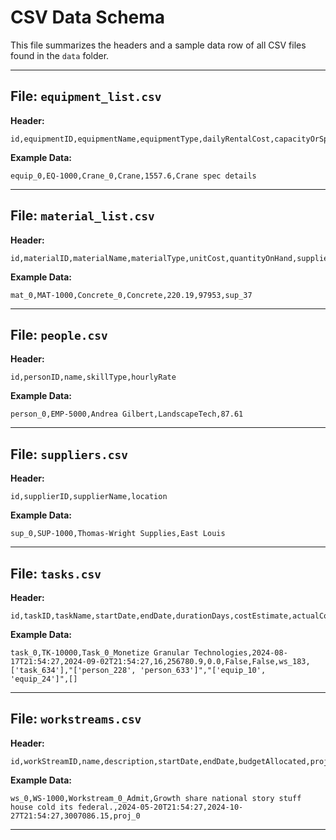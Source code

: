 # CSV Data Schema  
  
This file summarizes the headers and a sample data row of all CSV files found in the `data` folder.  
  
---  
  
## File: `equipment_list.csv`  
**Header:**  
```csv  
id,equipmentID,equipmentName,equipmentType,dailyRentalCost,capacityOrSpecs  
```  
**Example Data:**  
```csv  
equip_0,EQ-1000,Crane_0,Crane,1557.6,Crane spec details  
```  
---  
  
## File: `material_list.csv`  
**Header:**  
```csv  
id,materialID,materialName,materialType,unitCost,quantityOnHand,supplierID  
```  
**Example Data:**  
```csv  
mat_0,MAT-1000,Concrete_0,Concrete,220.19,97953,sup_37  
```  
---  
  
## File: `people.csv`  
**Header:**  
```csv  
id,personID,name,skillType,hourlyRate  
```  
**Example Data:**  
```csv  
person_0,EMP-5000,Andrea Gilbert,LandscapeTech,87.61  
```  
---  
  
## File: `suppliers.csv`  
**Header:**  
```csv  
id,supplierID,supplierName,location  
```  
**Example Data:**  
```csv  
sup_0,SUP-1000,Thomas-Wright Supplies,East Louis  
```  
---  
  
## File: `tasks.csv`  
**Header:**  
```csv  
id,taskID,taskName,startDate,endDate,durationDays,costEstimate,actualCost,isCritical,milestoneFlag,workStreamID,dependsOnIDs,laborIDs,equipmentIDs,materialIDs  
```  
**Example Data:**  
```csv  
task_0,TK-10000,Task_0_Monetize Granular Technologies,2024-08-17T21:54:27,2024-09-02T21:54:27,16,256780.9,0.0,False,False,ws_183,['task_634'],"['person_228', 'person_633']","['equip_10', 'equip_24']",[]  
```  
---  
  
## File: `workstreams.csv`  
**Header:**  
```csv  
id,workStreamID,name,description,startDate,endDate,budgetAllocated,projectID  
```  
**Example Data:**  
```csv  
ws_0,WS-1000,Workstream_0_Admit,Growth share national story stuff house cold its federal.,2024-05-20T21:54:27,2024-10-27T21:54:27,3007086.15,proj_0  
```  
---  
  
